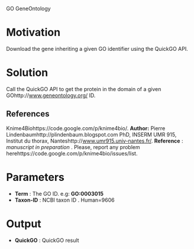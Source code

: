 GO GeneOntology



# Motivation #



Download the gene inheriting a given GO identifier using the QuickGO API.




# Solution #

Call the QuickGO API to get the protein in the domain of a given GOhttp://www.geneontology.org/ ID.


## References ##
Knime4Biohttps://code.google.com/p/knime4bio/.  **Author:**  Pierre Lindenbaumhttp://plindenbaum.blogspot.com PhD, INSERM UMR 915, Institut du thorax, Nanteshttp://www.umr915.univ-nantes.fr/.  **Reference** :  _manuscript in preparation_ . Please, report any problem herehttps://code.google.com/p/knime4bio/issues/list.


# Parameters #


  * **Term** : The GO ID. e.g:  **GO:0003015**
  * **Taxon-ID** : NCBI taxon ID . Human=9606

# Output #


  * **QuickGO** : QuickGO result
